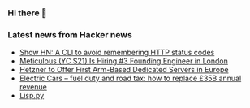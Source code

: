 ### Hi there 👋

<!--
**arashid-sh/arashid-sh** is a ✨ _special_ ✨ repository because its `README.md` (this file) appears on your GitHub profile.

Here are some ideas to get you started:

- 🔭 I’m currently working on ...
- 🌱 I’m currently learning ...
- 👯 I’m looking to collaborate on ...
- 🤔 I’m looking for help with ...
- 💬 Ask me about ...
- 📫 How to reach me: ...
- 😄 Pronouns: ...
- ⚡ Fun fact: ...
-->

### Latest news from Hacker news
<!-- BLOG-POST-LIST:START -->
- [Show HN: A CLI to avoid remembering HTTP status codes](https://github.com/sterchelen/hssp)
- [Meticulous &lpar;YC S21&rpar; Is Hiring #3 Founding Engineer in London](https://news.ycombinator.com/item?id=32164481)
- [Hetzner to Offer First Arm-Based Dedicated Servers in Europe](https://www.hetzner.com/news/07-22-rx-line/)
- [Electric Cars – fuel duty and road tax: how to replace £35B annual revenue](https://www.carwow.co.uk/blog/how-to-replace-fuel-duty-and-road-tax)
- [Lisp.py](https://khamidou.com/compilers/lisp.py/)
<!-- BLOG-POST-LIST:END -->
